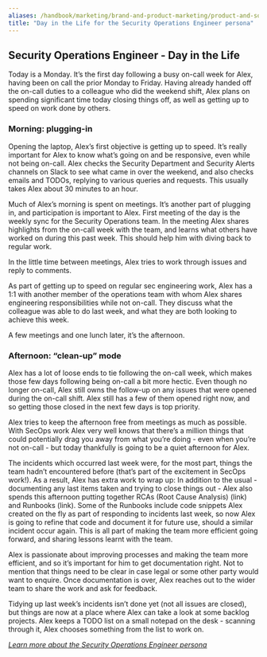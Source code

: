 ```yaml
---
aliases: /handbook/marketing/brand-and-product-marketing/product-and-solution-marketing/roles-personas/Day_in_the_Life_SecOpsEngineer_Persona.html
title: "Day in the Life for the Security Operations Engineer persona"
---
```


## Security Operations Engineer - Day in the Life

Today is a Monday. It’s the first day following a busy on-call week for Alex, having been on call the prior Monday to Friday. Having already handed off the on-call duties to a colleague who did the weekend shift, Alex plans on spending significant time today closing things off, as well as getting up to speed on work done by others.

### Morning: plugging-in

Opening the laptop, Alex’s first objective is getting up to speed. It’s really important for Alex to know what’s going on and be responsive, even while not being on-call. Alex checks the Security Department and Security Alerts channels on Slack to see what came in over the weekend, and also checks emails and TODOs, replying to various queries and requests. This usually takes Alex about 30 minutes to an hour.

Much of Alex’s morning is spent on meetings. It’s another part of plugging in, and participation is important to Alex. First meeting of the day is the weekly sync for the Security Operations team. In the meeting Alex shares highlights from the on-call week with the team, and learns what others have worked on during this past week. This should help him with diving back to regular work.

In the little time between meetings, Alex tries to work through issues and reply to comments.

As part of getting up to speed on regular sec engineering work, Alex has a 1:1 with another member of the operations team with whom Alex shares engineering responsibilities while not on-call. They discuss what the colleague was able to do last week, and what they are both looking to achieve this week.

A few meetings and one lunch later, it’s the afternoon.

### Afternoon: “clean-up” mode

Alex has a lot of loose ends to tie following the on-call week, which makes those few days following being on-call a bit more hectic. Even though no longer on-call, Alex still owns the follow-up on any issues that were opened during the on-call shift. Alex still has a few of them opened right now, and so getting those closed in the next few days is top priority.

Alex tries to keep the afternoon free from meetings as much as possible. With SecOps work Alex very well knows that there’s a million things that could potentially drag you away from what you’re doing - even when you’re not on-call - but today thankfully is going to be a quiet afternoon for Alex.

The incidents which occurred last week were, for the most part, things the team hadn’t encountered before (that’s part of the excitement in SecOps work!). As a result, Alex has extra work to wrap up: In addition to the usual - documenting any last items taken and trying to close things out - Alex also spends this afternoon putting together RCAs (Root Cause Analysis) (link) and Runbooks (link). Some of the Runbooks include code snippets Alex created on the fly as part of responding to incidents last week, so now Alex is going to refine that code and document it for future use, should a similar incident occur again. This is all part of making the team more efficient going forward, and sharing lessons learnt with the team.

Alex is passionate about improving processes and making the team more efficient, and so it’s important for him to get documentation right. Not to mention that things need to be clear in case legal or some other party would want to enquire. Once documentation is over, Alex reaches out to the wider team to share the work and ask for feedback.

Tidying up last week’s incidents isn’t done yet (not all issues are closed), but things are now at a place where Alex can take a look at some backlog projects. Alex keeps a TODO list on a small notepad on the desk - scanning through it, Alex chooses something from the list to work on.

*[Learn more about the Security Operations Engineer persona](/handbook/product/personas/#alex-security-operations-engineer)*
